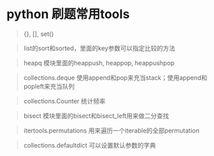 # python 刷题常用tools

> {}, [], set()

> list的sort和sorted，里面的key参数可以指定比较的方法

> heapq 模块里面的heappush, heappop, heappushpop

> collections.deque 使用append和pop来充当stack；使用append和popleft来充当队列

> collections.Counter 统计频率

> bisect 模块里面的bisect和bisect_left用来做二分查找

> itertools.permutations 用来遍历一个iterable的全部permutation
 
> collections.defaultdict 可以设置默认参数的字典